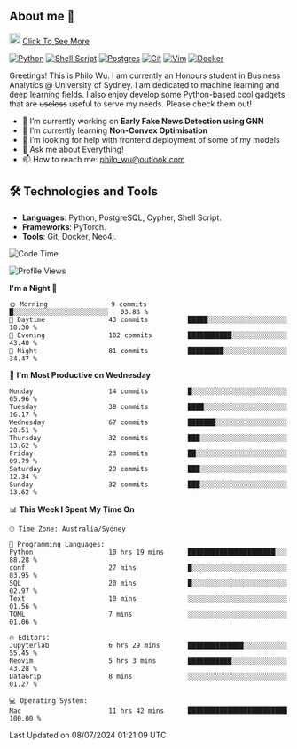 ## About me 🤗

<a href="#"><img src="https://media.giphy.com/media/hvRJCLFzcasrR4ia7z/giphy.gif" width="20px" height="20px"></a> [Click To See More](https://codeboyphilo.github.io)

[![Python](https://img.shields.io/badge/python-3670A0?style=for-the-badge&logo=python&logoColor=ffdd54)](#)
[![Shell Script](https://img.shields.io/badge/shell_script-%23121011.svg?style=for-the-badge&logo=gnu-bash&logoColor=white)](#)
[![Postgres](https://img.shields.io/badge/postgres-%23316192.svg?style=for-the-badge&logo=postgresql&logoColor=white)](#)
[![Git](https://img.shields.io/badge/git-%23F05033.svg?style=for-the-badge&logo=git&logoColor=white)](#)
[![Vim](https://img.shields.io/badge/VIM-%2311AB00.svg?style=for-the-badge&logo=vim&logoColor=white)](#)
[![Docker](https://img.shields.io/badge/docker-%230db7ed.svg?style=for-the-badge&logo=docker&logoColor=white)](#)

Greetings! This is Philo Wu. I am currently an Honours student in Business Analytics \@ University of Sydney. I am dedicated to machine learning and deep learning fields. I also enjoy develop some Python-based cool gadgets that are ~~useless~~ useful to serve my needs. Please check them out!

- 🔭 I’m currently working on **Early Fake News Detection using GNN**
- 🌱 I’m currently learning **Non-Convex Optimisation**
- 🤔 I’m looking for help with frontend deployment of some of my models
- 💬 Ask me about Everything!
- 📫 How to reach me: philo_wu@outlook.com

## 🛠 Technologies and Tools
- **Languages**: Python, PostgreSQL, Cypher, Shell Script.
- **Frameworks**: PyTorch.
- **Tools**: Git, Docker, Neo4j.

<!--START_SECTION:waka-->
![Code Time](http://img.shields.io/badge/Code%20Time-305%20hrs%2045%20mins-blue)

![Profile Views](http://img.shields.io/badge/Profile%20Views-1-blue)

**I'm a Night 🦉** 

```text
🌞 Morning                9 commits           █░░░░░░░░░░░░░░░░░░░░░░░░   03.83 % 
🌆 Daytime                43 commits          █████░░░░░░░░░░░░░░░░░░░░   18.30 % 
🌃 Evening                102 commits         ███████████░░░░░░░░░░░░░░   43.40 % 
🌙 Night                  81 commits          █████████░░░░░░░░░░░░░░░░   34.47 % 
```
📅 **I'm Most Productive on Wednesday** 

```text
Monday                   14 commits          █░░░░░░░░░░░░░░░░░░░░░░░░   05.96 % 
Tuesday                  38 commits          ████░░░░░░░░░░░░░░░░░░░░░   16.17 % 
Wednesday                67 commits          ███████░░░░░░░░░░░░░░░░░░   28.51 % 
Thursday                 32 commits          ███░░░░░░░░░░░░░░░░░░░░░░   13.62 % 
Friday                   23 commits          ██░░░░░░░░░░░░░░░░░░░░░░░   09.79 % 
Saturday                 29 commits          ███░░░░░░░░░░░░░░░░░░░░░░   12.34 % 
Sunday                   32 commits          ███░░░░░░░░░░░░░░░░░░░░░░   13.62 % 
```


📊 **This Week I Spent My Time On** 

```text
🕑︎ Time Zone: Australia/Sydney

💬 Programming Languages: 
Python                   10 hrs 19 mins      ██████████████████████░░░   88.28 % 
conf                     27 mins             █░░░░░░░░░░░░░░░░░░░░░░░░   03.95 % 
SQL                      20 mins             █░░░░░░░░░░░░░░░░░░░░░░░░   02.97 % 
Text                     10 mins             ░░░░░░░░░░░░░░░░░░░░░░░░░   01.56 % 
TOML                     7 mins              ░░░░░░░░░░░░░░░░░░░░░░░░░   01.06 % 

🔥 Editors: 
Jupyterlab               6 hrs 29 mins       ██████████████░░░░░░░░░░░   55.45 % 
Neovim                   5 hrs 3 mins        ███████████░░░░░░░░░░░░░░   43.28 % 
DataGrip                 8 mins              ░░░░░░░░░░░░░░░░░░░░░░░░░   01.27 % 

💻 Operating System: 
Mac                      11 hrs 42 mins      █████████████████████████   100.00 % 
```


 Last Updated on 08/07/2024 01:21:09 UTC
<!--END_SECTION:waka-->
